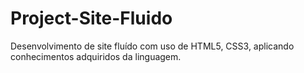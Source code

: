 # Project-Site-Fluido
Desenvolvimento de site fluído com uso de HTML5, CSS3, aplicando conhecimentos adquiridos da linguagem.
